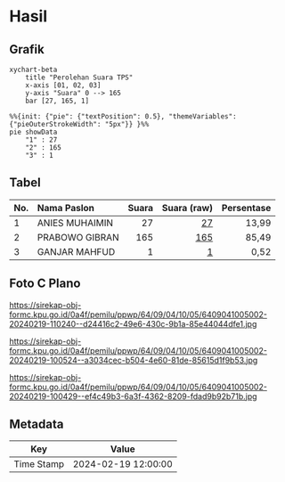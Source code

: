 # Hasil

## Grafik

```mermaid
xychart-beta
    title "Perolehan Suara TPS"
    x-axis [01, 02, 03]
    y-axis "Suara" 0 --> 165
    bar [27, 165, 1]
```

```mermaid
%%{init: {"pie": {"textPosition": 0.5}, "themeVariables": {"pieOuterStrokeWidth": "5px"}} }%%
pie showData
    "1" : 27
    "2" : 165
    "3" : 1
```

## Tabel

| No. | Nama Paslon    | Suara | Suara (raw) | Persentase |
|:--- |:-------------- | -----:| -----------:| ----------:|
| 1   | ANIES MUHAIMIN | 27    | [27][p-1]   | 13,99      |
| 2   | PRABOWO GIBRAN | 165   | [165][p-2]  | 85,49      |
| 3   | GANJAR MAHFUD  | 1     | [1][p-3]    | 0,52       |


[p-1]: https://github.com/gigit-pemilu/pemilu-2024-64-kalimantan-timur/blob/main/pilpres/hitung-suara/sub/64-kalimantan-timur/sub/09-penajam-paser-utara/sub/04-sepaku/sub/1005-sepaku/sub/002-tps/sub/paslon-1.txt
[p-2]: https://github.com/gigit-pemilu/pemilu-2024-64-kalimantan-timur/blob/main/pilpres/hitung-suara/sub/64-kalimantan-timur/sub/09-penajam-paser-utara/sub/04-sepaku/sub/1005-sepaku/sub/002-tps/sub/paslon-2.txt
[p-3]: https://github.com/gigit-pemilu/pemilu-2024-64-kalimantan-timur/blob/main/pilpres/hitung-suara/sub/64-kalimantan-timur/sub/09-penajam-paser-utara/sub/04-sepaku/sub/1005-sepaku/sub/002-tps/sub/paslon-3.txt

## Foto C Plano

https://sirekap-obj-formc.kpu.go.id/0a4f/pemilu/ppwp/64/09/04/10/05/6409041005002-20240219-110240--d24416c2-49e6-430c-9b1a-85e44044dfe1.jpg

https://sirekap-obj-formc.kpu.go.id/0a4f/pemilu/ppwp/64/09/04/10/05/6409041005002-20240219-100524--a3034cec-b504-4e60-81de-85615d1f9b53.jpg

https://sirekap-obj-formc.kpu.go.id/0a4f/pemilu/ppwp/64/09/04/10/05/6409041005002-20240219-100429--ef4c49b3-6a3f-4362-8209-fdad9b92b71b.jpg


## Metadata

| Key        | Value               |
| ---------- | ------------------- |
| Time Stamp | 2024-02-19 12:00:00 |



